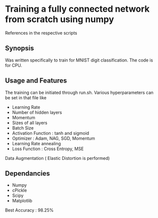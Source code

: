 # Training a fully connected network from scratch using numpy


References in the respective scripts
## Synopsis

Was written specifically to train for MNIST digit classification. The code is for CPU. 

## Usage and Features

The training can be initiated through run.sh. Various hyperparameters can be set in that file like
* Learning Rate
* Number of hidden layers
* Momentum
* Sizes of all layers
* Batch Size
* Activation Function : tanh and sigmoid
* Optimizer : Adam, NAG, SGD, Momentum
* Learning Rate annealing 
* Loss Function : Cross Entropy, MSE

Data Augmentation ( Elastic Distortion is performed)
## Dependancies 

* Numpy
* cPickle
* Scipy
* Matplotlib

Best Accuracy : 98.25%

